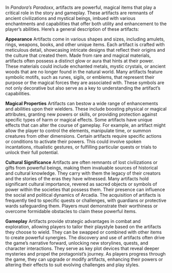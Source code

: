In _Pandora’s Paradoxx_, artifacts are powerful, magical items that play a critical role in the story and gameplay. These artifacts are remnants of ancient civilizations and mystical beings, imbued with various enchantments and capabilities that offer both utility and enhancement to the player’s abilities. Here’s a general description of these artifacts:

**Appearance**
Artifacts come in various shapes and sizes, including amulets, rings, weapons, books, and other unique items. Each artifact is crafted with meticulous detail, showcasing intricate designs that reflect their origins and the culture that created them.
 Made from rare and magical materials, artifacts often possess a distinct glow or aura that hints at their power. These materials could include enchanted metals, mystic crystals, or ancient woods that are no longer found in the natural world.
 Many artifacts feature symbolic motifs, such as runes, sigils, or emblems, that represent their purpose or the magical forces they are associated with. These symbols are not only decorative but also serve as a key to understanding the artifact’s capabilities.
 
 **Magical Properties**
 Artifacts can bestow a wide range of enhancements and abilities upon their wielders. These include boosting physical or magical attributes, granting new powers or skills, or providing protection against specific types of harm or magical effects.
Some artifacts have unique effects that can alter the course of gameplay. For example, an artifact might allow the player to control the elements, manipulate time, or summon creatures from other dimensions.
Certain artifacts require specific actions or conditions to activate their powers. This could involve spoken incantations, ritualistic gestures, or fulfilling particular quests or trials to unlock their full potential.

**Cultural Significance**
 Artifacts are often remnants of lost civilizations or gifts from powerful beings, making them invaluable sources of historical and cultural knowledge. They carry with them the legacy of their creators and the stories of the eras they have witnessed.
Many artifacts hold significant cultural importance, revered as sacred objects or symbols of power within the societies that possess them. Their presence can influence the social and political dynamics of Arcadia.
The acquisition of artifacts is frequently tied to specific quests or challenges, with guardians or protective wards safeguarding them. Players must demonstrate their worthiness or overcome formidable obstacles to claim these powerful items.

 **Gameplay**
Artifacts provide strategic advantages in combat and exploration, allowing players to tailor their playstyle based on the artifacts they choose to wield. They can be swapped or combined with other items to create powerful synergies.
 The discovery and use of artifacts often drive the game’s narrative forward, unlocking new storylines, quests, and character interactions. They serve as key plot devices that reveal deeper mysteries and propel the protagonist’s journey.
 As players progress through the game, they can upgrade or modify artifacts, enhancing their powers or altering their effects to suit evolving challenges and play styles.